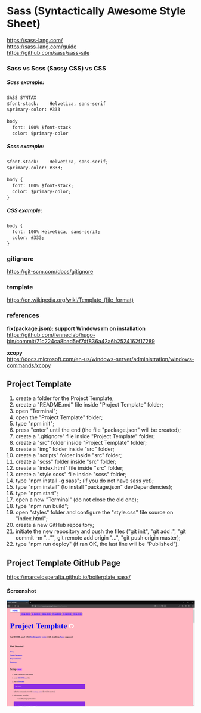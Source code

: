 # Sass (Syntactically Awesome Style Sheet)

https://sass-lang.com/  
https://sass-lang.com/guide  
https://github.com/sass/sass-site

### Sass vs Scss (Sassy CSS) vs CSS

##### Sass example:

```
SASS SYNTAX
$font-stack:    Helvetica, sans-serif
$primary-color: #333

body
  font: 100% $font-stack
  color: $primary-color
```

##### Scss example:

```
$font-stack:    Helvetica, sans-serif;
$primary-color: #333;

body {
  font: 100% $font-stack;
  color: $primary-color;
}
```

##### CSS example:

```
body {
  font: 100% Helvetica, sans-serif;
  color: #333;
}
```

### gitignore

https://git-scm.com/docs/gitignore

### template

https://en.wikipedia.org/wiki/Template_(file_format)

### references

**fix(package.json): support Windows rm on installation**  
https://github.com/fenneclab/hugo-bin/commit/71c224ca8bad5ef7df836a42a6b2524162f17289  

**xcopy**  
https://docs.microsoft.com/en-us/windows-server/administration/windows-commands/xcopy  

## Project Template

1. create a folder for the Project Template;
2. create a "README.md" file inside "Project Template" folder;
3. open "Terminal";
4. open the "Project Template" folder;
5. type "npm init";
6. press "enter" until the end (the file "package.json" will be created);
7. create a ".gitignore" file inside "Project Template" folder;
8. create a "src" folder inside "Project Template" folder;
9. create a "img" folder inside "src" folder;
10. create a "scripts" folder inside "src" folder;
11. create a "scss" folder inside "src" folder;
12. create a "index.html" file inside "src" folder;
13. create a "style.scss" file inside "scss" folder;
14. type "npm install -g sass"; (if you do not have sass yet);
15. type "npm install" (to install "package.json" devDependencies);
16. type "npm start";
17. open a new "Terminal" (do not close the old one);
18. type "npm run build";
19. open "styles" folder and configure the "style.css" file source on "index.html";
20. create a new GitHub repository;
21. initiate the new repository and push the files ("git init", "git add .", "git commit -m "..."", git remote add origin "...", "git push origin master);
22. type "npm run deploy" (if ran OK, the last line will be "Published").

## Project Template GitHub Page

https://marcelosperalta.github.io/boilerplate_sass/

#### Screenshot

![webpage](./src/img/screen.png)